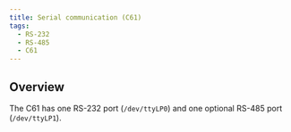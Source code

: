 ```yaml
---
title: Serial communication (C61)
tags:
  - RS-232
  - RS-485
  - C61
---
```

## Overview
The C61 has one RS-232 port (`/dev/ttyLP0`) and one optional RS-485 port (`/dev/ttyLP1`).

